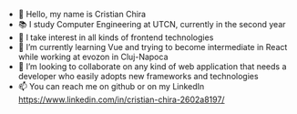 - 👋 Hello, my name is Cristian Chira
- 📚 I study Computer Engineering at UTCN, currently in the second year
- 👀 I take interest in all kinds of frontend technologies
- 🌱 I’m currently learning Vue and trying to become intermediate in React while working at evozon in Cluj-Napoca
- 💞️ I’m looking to collaborate on any kind of web application that needs a developer who easily adopts new frameworks and technologies
- 📫 You can reach me on github or on my LinkedIn https://www.linkedin.com/in/cristian-chira-2602a8197/

<!---
CCChira/CCChira is a ✨ special ✨ repository because its `README.md` (this file) appears on your GitHub profile.
You can click the Preview link to take a look at your changes.
--->

